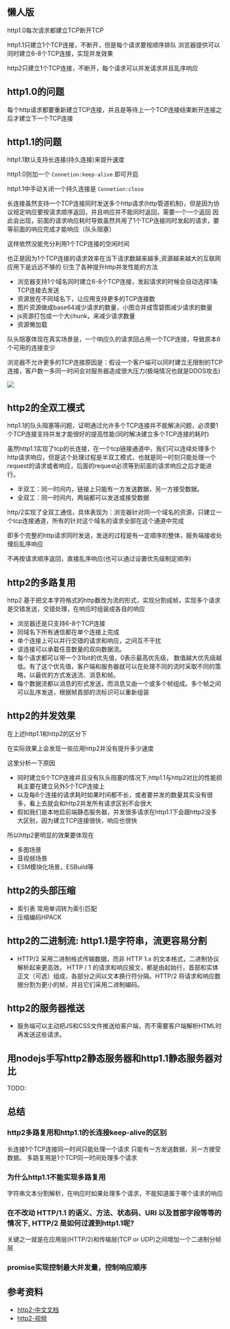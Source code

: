 
## 懒人版
http1.0每次请求都建立TCP断开TCP

http1.1只建立1个TCP连接，不断开，但是每个请求要按顺序排队
浏览器提供可以同时建立6-8个TCP连接，实现并发效果

http2只建立1个TCP连接，不断开，每个请求可以并发请求并且乱序响应

## http1.0的问题
每个http请求都要重新建立TCP连接，并且是等待上一个TCP连接结束断开连接之后才建立下一个TCP连接

## http1.1的问题
http1.1默认支持长连接(持久连接)来提升速度

http1.0则加一个 `Connetion:keep-alive` 即可开启

http1.1中手动关闭一个持久连接是 `Connetion:close`

长连接虽然支持一个TCP连接同时发送多个http请求(http管道机制)，但是因为协议规定响应要按请求顺序返回，并且响应并不能同时返回，需要一个一个返回
因此会出现，前面的请求响应耗时导致虽然共用了1个TCP连接同时发起的请求，要等前面的响应完成才能响应（队头阻塞）

这样依然没能充分利用1个TCP连接的空闲时间

也正是因为1个TCP连接的请求效率在当下请求数越来越多,资源越来越大的互联网应用下是远远不够的
衍生了各种提升http并发性能的方法
- 浏览器支持1个域名同时建立6-8个TCP连接，发起请求的时候会自动选择1条TCP连接去发送
- 资源放在不同域名下，让应用支持更多的TCP连接数
- 图片资源做成base64减少请求的数量，小图合并成雪碧图减少请求的数量
- js资源打包成一个大chunk，来减少请求数量
- 资源懒加载

队头阻塞体现在真实场景是，一个响应久的请求回占用一个TCP连接，导致原本6个可用的连接变少

浏览器不允许更多的TCP连接原因是：假设一个客户端可以同时建立无限制的TCP连接，客户数一多同一时间会对服务器造成很大压力(极端情况也就是DDOS攻击)

![](https://gitee.com/luojinan1/markdown-img/raw/master/20220226155840.png)

## http2的全双工模式
http1.1的队头阻塞等问题，证明通过允许多个TCP连接并不能解决问题，必须要1个TCP连接支持并发才能很好的提高性能(同时解决建立多个TCP连接的耗时)

虽然http1.1实现了tcp的长连接，在一个tcp链接通道中，我们可以连续处理多个http请求响应，但是这个处理过程是半双工模式，也就是同一时刻只能处理一个request的请求或者响应，后面的request必须等到前面的请求响应之后才能进行。

- 半双工：同一时间内，链接上只能有一方发送数据，另一方接受数据。
- 全双工：同一时间内，两端都可以发送或接受数据

http/2实现了全双工通信，具体表现为：浏览器针对同一个域名的资源，只建立一个tcp连接通道，所有的针对这个域名的请求全部在这个通道中完成

即多个完整的http请求同时发送，发送的过程是有一定顺序的整体，服务端接收处理后乱序响应

不再按请求顺序返回，直接乱序响应(也可以通过设置优先级制定顺序)

## http2的多路复用
http2 基于把文本字符格式的http数改为流的形式，实现分割成帧，实现多个请求是交错发送，交错处理，在响应时组装成各自的响应

- 浏览器还是只支持6-8个TCP连接
- 同域名下所有通信都在单个连接上完成
- 单个连接上可以并行交错的请求和响应，之间互不干扰
- 该连接可以承载任意数量的双向数据流。
- 每个请求都可以带一个31bit的优先值，0表示最高优先级， 数值越大优先级越低。有了这个优先值，客户端和服务器就可以在处理不同的流时采取不同的策略，以最优的方式发送流、消息和帧。
- 每个数据流都以消息的形式发送，而消息又由一个或多个帧组成。多个帧之间可以乱序发送，根据帧首部的流标识可以重新组装


## http2的并发效果
在上述http1.1和http2的区分下

在实际效果上会发现一些应用http2并没有提升多少速度

这里分析一下原因
- 同时建立6个TCP连接并且没有队头阻塞的情况下,http1.1与http2对比的性能损耗主要在建立另外5个TCP连接上
- 以及每6个连接的请求耗时如果时间都不长，或者要并发的数量其实没有很多，看上去就会和http2并发所有请求区别不会很大
- 假如我们是本地启前端静态服务器，并发很多请求在http1.1下会跟http2没多大区别，因为建立TCP连接很快，响应也很快

所以http2更明显的效果要体现在
- 多图场景
- 音视频场景
- ESM模块化场景，ESBuild等

## http2的头部压缩
- 索引表 常用单词转为索引匹配
- 压缩编码HPACK
## http2的二进制流: http1.1是字符串，流更容易分割
- HTTP/2 采用二进制格式传输数据，而非 HTTP 1.x 的文本格式，二进制协议解析起来更高效。 HTTP / 1 的请求和响应报文，都是由起始行，首部和实体正文（可选）组成，各部分之间以文本换行符分隔。HTTP/2 将请求和响应数据分割为更小的帧，并且它们采用二进制编码。

## http2的服务器推送
- 服务端可以主动把JS和CSS文件推送给客户端，而不需要客户端解析HTML时再发送这些请求。

## 用nodejs手写http2静态服务器和http1.1静态服务器对比
TODO: 

## 总结
### http2多路复用和http1.1的长连接keep-alive的区别
长连接1个TCP连接同一时间只能处理一个请求 只能有一方发送数据，另一方接受数据。
多路复用是1个TCP同一时间处理多个请求

### 为什么http1.1不能实现多路复用
字符串文本分割解析，在响应时如果处理多个请求，不能知道属于哪个请求的响应

### 在不改动 HTTP/1.1 的语义、⽅法、状态码、URI 以及⾸部字段等等的情况下, HTTP/2 是如何过渡到http1.1呢? 
关键之⼀就是在应⽤层(HTTP/2)和传输层(TCP or UDP)之间增加⼀个⼆进制分帧层

### promise实现控制最大并发量，控制响应顺序

## 参考资料
- [http2-中文文档](https://ye11ow.gitbooks.io/http2-explained/content/part2.html)
- [http2-视频](https://www.bilibili.com/video/BV1p541147LD)

